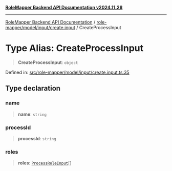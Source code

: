 [**RoleMapper Backend API Documentation v2024.11.28**](../../../../../README.md)

***

[RoleMapper Backend API Documentation](../../../../../modules.md) / [role-mapper/model/input/create.input](../README.md) / CreateProcessInput

# Type Alias: CreateProcessInput

> **CreateProcessInput**: `object`

Defined in: [src/role-mapper/model/input/create.input.ts:35](https://github.com/FlowCraft-AG/RoleMapper/blob/60ae5b0c50e531d470a492fa6758544dd7523d6f/backend/src/role-mapper/model/input/create.input.ts#L35)

## Type declaration

### name

> **name**: `string`

### processId

> **processId**: `string`

### roles

> **roles**: [`ProcessRoleInput`](ProcessRoleInput.md)[]
